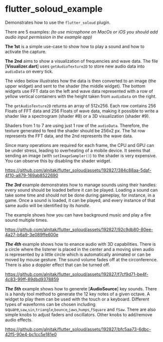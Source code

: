 # flutter_soloud_example

Demonstrates how to use the `flutter_soloud` plugin.

There are 5 examples:
*(to use microphone on MacOs or iOS you should add audio input permission in the example app)*

**The 1st** is a simple use-case to show how to play a sound and how to activate the capture.

**The 2nd** aims to show a visualization of frequencies and wave data.
The file [**Visualizer.dart**] uses `getAudioTexture2D` to store new audio data into `audioData` on every tick.

The video below illustrates how the data is then converted to an image (the upper widget) and sent to the shader (the middle widget).
The bottom widgets use FFT data on the left and wave data represented with a row of yellow vertical containers with the height taken from `audioData` on the right.

The `getAudioTexture2D` returns an array of 512x256. Each row contains 256 Floats of FFT data and 256 Floats of wave data, making it possible to write a shader like a spectrogram (shader #8) or a 3D visualization (shader #9).

Shaders from 1 to 7 are using just 1 row of the `audioData`. Therefore, the texture generated to feed the shader should be 256x2 px. The 1st row represents the FFT data, and the 2nd represents the wave data.

Since many operations are required for each frame, the CPU and GPU can be under stress, leading to overheating of a mobile device.
It seems that sending an image (with `setImageSampler()`) to the shader is very expensive. You can observe this by disabling the shader widget.

https://github.com/alnitak/flutter_soloud/assets/192827/384c88aa-5daf-4f10-a879-169ab8522690


***The 3rd*** example demonstrates how to manage sounds using their handles: every sound should be loaded before it can be played. Loading a sound can take some time and should not be done during gameplay, for instance, in a game. Once a sound is loaded, it can be played, and every instance of that same audio will be identified by its *handle*.

The example shows how you can have background music and play a fire sound multiple times.

https://github.com/alnitak/flutter_soloud/assets/192827/92c9db80-80ee-4a27-b6a9-3e089ffe600e


***The 4th*** example shows how to enance audio with 3D capabilities. There is a circle where the listener is placed in the center and a moving siren audio is represented by a little circle which is automatically animated or can be moved by mouse gesture. The sound volume fades off at the circonference. There is also a doppler effect that can be turned off.

https://github.com/alnitak/flutter_soloud/assets/192827/f7cf9d71-be4f-4c83-99ff-89dbd9378859


***The 5th*** example shows how to generete [**AudioSource**] key sounds. There is a handy tool method to generate the 12 key notes of a given octave. A widget to play them can be used with the touch or a keyboard. Different types of waveforms can be chosen including square,`saw`,`sin`,`triangle`,`bounce`,`jaws`,`humps`,`fSquare` and `fSaw`.
There are also simple knobs to adjust faders and oscillators. Other knobs to add/remove audio effects.

https://github.com/alnitak/flutter_soloud/assets/192827/bfc5aa73-6dbc-42f5-90e4-bc1cc5e181e0
